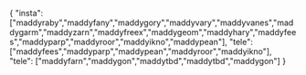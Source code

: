 { "insta": ["maddyraby","maddyfany","maddygory","maddyvary","maddyvanes","maddygarm","maddyzarn","maddyfreex","maddygeom","maddyhary","maddyfees","maddyparp","maddyroor","maddyikno","maddypean"], "tele": ["maddyfees","maddyparp","maddypean","maddyroor","maddyikno"], "tele": ["maddyfarn","maddygon","maddytbd","maddytbd","maddygon"] }
